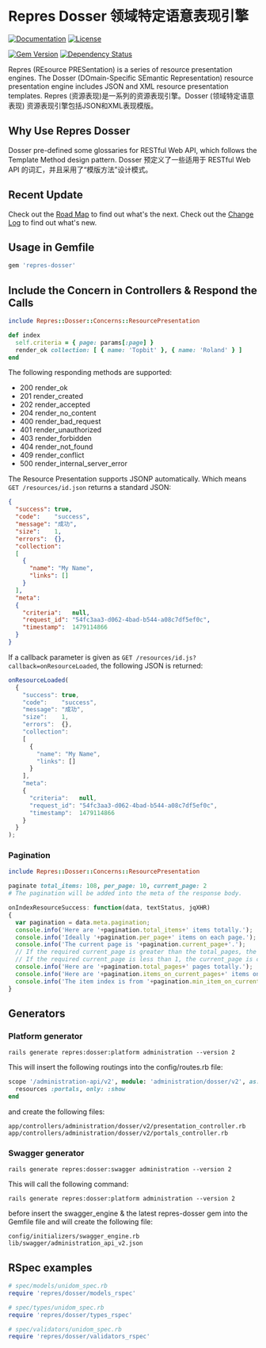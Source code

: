 # Repres Dosser 领域特定语意表现引擎

[![Documentation](http://img.shields.io/badge/docs-rdoc.info-blue.svg)](http://www.rubydoc.info/gems/repres-dosser/frames)
[![License](https://img.shields.io/badge/license-MIT-green.svg)](http://opensource.org/licenses/MIT)

[![Gem Version](https://badge.fury.io/rb/repres-dosser.svg)](https://badge.fury.io/rb/repres-dosser)
[![Dependency Status](https://gemnasium.com/badges/github.com/topbitdu/repres-dosser.svg)](https://gemnasium.com/github.com/topbitdu/repres-dosser)

Repres (REsource PRESentation) is a series of resource presentation engines. The Dosser (DOmain-Specific SEmantic Representation) resource presentation engine includes JSON and XML resource presentation templates.
Repres (资源表现)是一系列的资源表现引擎。Dosser (领域特定语意表现) 资源表现引擎包括JSON和XML表现模版。



## Why Use Repres Dosser

Dosser pre-defined some glossaries for RESTful Web API, which follows the Template Method design pattern.
Dosser 预定义了一些适用于 RESTful Web API 的词汇，并且采用了“模版方法”设计模式。



## Recent Update

Check out the [Road Map](ROADMAP.md) to find out what's the next.
Check out the [Change Log](CHANGELOG.md) to find out what's new.



## Usage in Gemfile

```ruby
gem 'repres-dosser'
```



## Include the Concern in Controllers & Respond the Calls

```ruby
include Repres::Dosser::Concerns::ResourcePresentation

def index
  self.criteria = { page: params[:page] }
  render_ok collection: [ { name: 'Topbit' }, { name: 'Roland' } ]
end
```

The following responding methods are supported:
- 200 render_ok
- 201 render_created
- 202 render_accepted
- 204 render_no_content
- 400 render_bad_request
- 401 render_unauthorized
- 403 render_forbidden
- 404 render_not_found
- 409 render_conflict
- 500 render_internal_server_error

The Resource Presentation supports JSONP automatically. Which means ``GET /resources/id.json`` returns a standard JSON:
```json
{
  "success": true,
  "code":    "success",
  "message": "成功",
  "size":    1,
  "errors":  {},
  "collection":
  [
    {
      "name": "My Name",
      "links": []
    }
  ],
  "meta":
  {
    "criteria":   null,
    "request_id": "54fc3aa3-d062-4bad-b544-a08c7df5ef0c",
    "timestamp":  1479114866
  }
}
```

If a callback parameter is given as ``GET /resources/id.js?callback=onResourceLoaded``, the following JSON is returned:
```javascript
onResourceLoaded(
  {
    "success": true,
    "code":    "success",
    "message": "成功",
    "size":    1,
    "errors":  {},
    "collection":
    [
      {
        "name": "My Name",
        "links": []
      }
    ],
    "meta":
    {
      "criteria":   null,
      "request_id": "54fc3aa3-d062-4bad-b544-a08c7df5ef0c",
      "timestamp":  1479114866
    }
  }
);
```

### Pagination

```ruby
include Repres::Dosser::Concerns::ResourcePresentation

paginate total_items: 108, per_page: 10, current_page: 2
# The pagination will be added into the meta of the response body.
```

```javascript
onIndexResourceSuccess: function(data, textStatus, jqXHR)
{
  var pagination = data.meta.pagination;
  console.info('Here are '+pagination.total_items+' items totally.');
  console.info('Ideally '+pagination.per_page+' items on each page.');
  console.info('The current page is '+pagination.current_page+'.');
  // If the required current_page is greater than the total_pages, the current_page is changed to be equal the total_pages.
  // If the required current_page is less than 1, the current_page is changed to 1. The current_page starts from 1.
  console.info('Here are '+pagination.total_pages+' pages totally.');
  console.info('Here are '+pagination.items_on_current_pages+' items on the current page.');
  console.info('The item index is from '+pagination.min_item_on_current_page+' to '+pagination.max_item_on_current_page+' on the current page.');
}
```



## Generators

### Platform generator

```shell
rails generate repres:dosser:platform administration --version 2
```

This will insert the following routings into the config/routes.rb file:
```ruby
scope '/administration-api/v2', module: 'administration/dosser/v2', as: 'administration_dosser_v2' do
  resources :portals, only: :show
end
```

and create the following files:
```shell
app/controllers/administration/dosser/v2/presentation_controller.rb
app/controllers/administration/dosser/v2/portals_controller.rb
```

### Swagger generator

```shell
rails generate repres:dosser:swagger administration --version 2
```

This will call the following command:
```shell
rails generate repres:dosser:platform administration --version 2
```

before insert the swagger_engine & the latest repres-dosser gem into the Gemfile file and will create the following file:
```shell
config/initializers/swagger_engine.rb
lib/swagger/administration_api_v2.json
```



## RSpec examples

```ruby
# spec/models/unidom_spec.rb
require 'repres/dosser/models_rspec'

# spec/types/unidom_spec.rb
require 'repres/dosser/types_rspec'

# spec/validators/unidom_spec.rb
require 'repres/dosser/validators_rspec'
```
